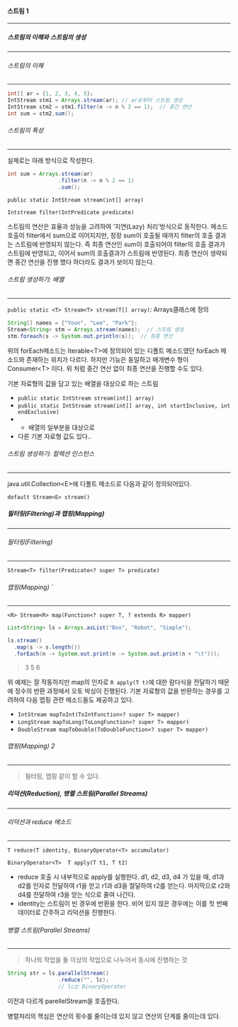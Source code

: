 #### 스트림 1
---
##### 스트림의 이해와 스트림의 생성
---
###### 스트림의 이해
---
```java
int[] ar = {1, 2, 3, 4, 5};
IntStream stm1 = Arrays.stream(ar); // ar로부터 스트림 생성
IntStream stm2 = stm1.filter(n -> n % 2 == 1);  // 중간 연산
int sum = stm2.sum();
```

###### 스트림의 특성
---
실제로는 아래 방식으로 작성한다.
```java
int sum = Arrays.stream(ar)
                .filter(n -> n % 2 == 1)
                .sum();
```
`public static IntStream stream(int[] array)`

`Intstream filter(IntPredicate predicate)`

스트림의 연산은 효율과 성능을 고려하여 '지연(Lazy) 처리'방식으로 동작한다. 메소드 호출이 filter에서 sum으로 이어지지만, 정장 sum이 호출될 때까지 filter의 호출 결과는 스트림에 반영되지 않는다. 즉 최종 연산인 sum이 호출되어야 filter의 호출 결과가 스트림에 반영되고, 이어서 sum의 호출결과가 스트림에 반영된다. 최종 연산이 생략되면 중간 연산을 진행 했다 하더라도 결과가 보이지 않는다.

###### 스트림 생성하기: 배열
---
`public static <T> Stream<T> stream(T[] array)`: Arrays클래스에 정의

```java
String[] names = {"Yoon", "Lee", "Park"};
Stream<String> stm = Arrays.stream(names);  // 스트림 생성
stm.foreach(s -> System.out.println(s));  // 최종 연산
```
위의 forEach메소드는 Iterable\<T\>에 정의되어 있는 디폴트 메소드였던 forEach 메소드와 존재하는 위치가 다르다. 하지만 기능은 동일하고 매개변수 형이 Consumer\<T\> 이다. 위 처럼 중간 연산 없이 최종 연산을 진행할 수도 있다.

기본 자료형의 값을 담고 있는 배열을 대상으로 하는 스트림
- `public static IntStream stream(int[] array)`
- `public static IntStream stream(int[] array, int startInclusive, int endExclusive)`
- - 배열의 일부분을 대상으로
- 다른 기본 자료형 값도 있다..

###### 스트림 생성하기: 컬렉션 인스턴스
---
java.util.Collection\<E\>에 디폴트 메소드로 다음과 같이 정의되어있다.

`default Stream<E> stream()`

##### 필터링(Filtering)과 맵핑(Mapping)
---
###### 필터링(Filtering)
---
`Stream<T> filter(Predicate<? super T> predicate)`

###### 맵핑(Mapping) `
---
`<R> Stream<R> map(Function<? super T, ? extends R> mapper)`
```java
List<String> ls = Arrays.asList("Box", "Robot", "Simple");

ls.stream()
  .map(s -> s.length())
  .forEach(n -> System.out.print(n -> System.out.print(n + "\t")));
```
> 3 5 6

위 예제는 잘 작동하지만 map의 인자로 `R apply(T t)`에 대한 람다식을 전달하기 때문에 정수의 반환 과정에서 오토 박싱이 진행된다. 기본 자료형의 값을 반환하는 경우를 고려하여 다음 맵핑 관련 메소드들도 제공하고 있다.
- `IntStream mapToInt(ToIntFunction<? super T> mapper)`
- `LongStream mapToLong(ToLongFunction<? super T> mapper)`
- `DoubleStream mapToDouble(ToDoubleFunction<? super T> mapper)`

###### 맵핑(Mapping) 2
---
> 필터링, 맵핑 같이 할 수 있다.

##### 리덕션(Reduction), 병렬 스트림(Parallel Streams)
---
###### 리덕션과 reduce 메소드
---
`T reduce(T identity, BinaryOperator<T> accumulator)`

`BinaryOperator<T>  T apply(T t1, T t2)`

- reduce 호출 시 내부적으로 apply를 실행한다. d1, d2, d3, d4 가 있을 때, d1과 d2를 인자로 전달하여 r1을 얻고 r1과 d3을 절달하여 r2를 얻는다. 마지막으로 r2와 d4를 전달하여 r3을 얻는 식으로 줄여 나간다.
- identity는 스트림이 빈 경우에 반환을 한다. 비어 있지 않은 경우에는 이를 첫 번째 데이터로 간주하고 리덕션을 진행한다.

###### 병렬 스트림(Parallel Streams)
---
> 하나의 작업을 둘 이상의 작업으로 나누어서 동시에 진행하는 것

```java
String str = ls.parallelStream()
                .reduce("", lc);
                // lc는 BinaryOperator
```

이전과 다르게 parellelStream을 호출한다.

병렬처리의 핵심은 연산의 횟수를 줄이는데 있지 않고 연산의 단계를 줄이는데 있다.